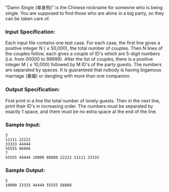 <!-- Title
Damn Single (25)
-->
"Damn Single (单身狗)" is the Chinese nickname for someone who is being single.
You are supposed to find those who are alone in a big party, so they can be
taken care of.

### Input Specification:

Each input file contains one test case. For each case, the first line gives a
positive integer N ( $\le$ 50,000), the total number of couples. Then N lines
of the couples follow, each gives a couple of ID's which are 5-digit numbers
(i.e. from 00000 to 99999). After the list of couples, there is a positive
integer M ( $\le$ 10,000) followed by M ID's of the party guests. The numbers
are separated by spaces. It is guaranteed that nobody is having bigamous
marriage (重婚) or dangling with more than one companion.

### Output Specification:

First print in a line the total number of lonely guests. Then in the next
line, print their ID's in increasing order. The numbers must be separated by
exactly 1 space, and there must be no extra space at the end of the line.

### Sample Input:

```
3
11111 22222
33333 44444
55555 66666
7
55555 44444 10000 88888 22222 11111 23333
```

### Sample Output:

```
5
10000 23333 44444 55555 88888
```
